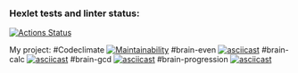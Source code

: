 ### Hexlet tests and linter status:
[![Actions Status](https://github.com/GrigoriyKruchinin/python-project-49/workflows/hexlet-check/badge.svg)](https://github.com/GrigoriyKruchinin/python-project-49/actions)

My project:
#Codeclimate
[![Maintainability](https://api.codeclimate.com/v1/badges/a52f66fd43a393dea0a7/maintainability)](https://codeclimate.com/github/GrigoriyKruchinin/python-project-49/maintainability)
#brain-even
[![asciicast](https://asciinema.org/a/586428.svg)](https://asciinema.org/a/586428)
#brain-calc
[![asciicast](https://asciinema.org/a/RTuEh76qglwZcGSsVLlhM3eyI.svg)](https://asciinema.org/a/RTuEh76qglwZcGSsVLlhM3eyI)
#brain-gcd
[![asciicast](https://asciinema.org/a/586471.svg)](https://asciinema.org/a/586471)
#brain-progression
[![asciicast](https://asciinema.org/a/586465.svg)](https://asciinema.org/a/586465)
